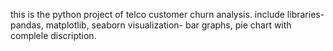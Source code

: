this is the python project of telco customer churn analysis. 
include libraries- pandas, matplotlib, seaborn
visualization- bar graphs, pie chart with complele discription.
